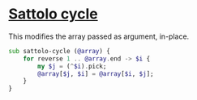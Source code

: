 [1]: https://rosettacode.org/wiki/Sattolo_cycle

# [Sattolo cycle][1]

This modifies the array passed as argument, in-place.

```raku
sub sattolo-cycle (@array) {
    for reverse 1 .. @array.end -> $i {
        my $j = (^$i).pick;
        @array[$j, $i] = @array[$i, $j];
    }
}
```